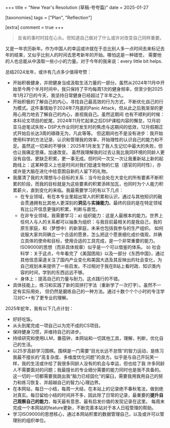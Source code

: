 +++
title = "New Year's Resolution (草稿-夸夸篇)"
date = 2025-01-27

[taxonomies]
tags = ["Plan", "Reflection"]

[extra]
comment = true
+++

> 反省的事时时挂在心头。但知道自己做对了什么或许对改变自己同样重要。

又是一年农历新年。作为中国人的幸运或许就在于总比别人多一点时间去来标记去年的结束，又似乎比别人的时间去思考新年的开始。哪怕这是一种错觉，
需要他的人也总能从中汲取一些小小的力量。对于今年的我来说：every little bit helps.

总结2024龙年，或许有几点多少值得夸赞：
* 开始积极健身，并把健身当成汲取生活力量的一部分。虽然从2024年11月中开始至今两个半月时间中，我只保持了平均每周1次的健身频率，但至少到2025年1月27日的今天，我坚持日常健身已经超过了半年之久。
* 开始积极的了解自己的内心，寻找自己最高效的行为方式，不断优化自己的行为模式。这件事情始于2024年7月底的Panic Attack，但从此之后我渐渐的更用心用力地去了解自己的内心，直视我自己。虽然这期间
也有不顺利的时候：本科论文项目的蛇尾，2024年11月忙起来之后DSP课程内容的懈怠，12月初亚马逊笔试失败+ DSP大作业同时发生时的焦虑与这期间的低效，12月假期正式开始后长达3周的碌碌无为，凡此等等。
但这期间也不是没有进步：我开始使用科学的方法记录、认识和管理我的效率，开始理性的认识自己的能力和不足。虽然这一切来的不够快：2025年1月发生了我人生记忆中最大的失败，但也让我痛定思痛，加速改变。
虽然我理解我的过去让我比我同环境的同龄人更没有自信，更缺乏积累，更一事无成。但时间一次又一次让我重新站上新的起跑线上：这某种意义上也是时间对我们低速生物的仁慈（感官的同时性），亦或许是大脑在进化中给意图自新的人留下的礼物。
* 我厘清了我的大理想与小目标的关系：当今社会处在大变化的所有要素不断积累的阶段，而我的目标就是为这些要素的积累添砖加瓦，也同时为个人能力积累薪火，直到变化的来临。我最需要学习的有以下几点：
    * 在专业领域，有在本专业里超出常人的积累和认识，通过与其他知识的融会贯通拥有比其他人更深刻的**洞见**与**实操能力**。最终的目的是在特定领域有比公开信息更强的积累，判断与直觉。
    * 在非专业领域，我需要学习：a) 组织能力：这是人最根本的能力。世界上任何人与人的关系都可以抽象为组织：与我目前最相关的是我自己，我的原生家庭，和（梦想中）的新家庭，未来也包括我参与的生产组织。
    如何说服大家共同确立一个合适的愿景，怎么把这个愿景细化成价值观，并确立具体的使命和目标，使用合适的工具完成，是一个非常重要的能力。ISO9000的思想（而非具体规章）似乎是一个可以借鉴的体系。
    b) 社会科学：关于这点，今年看完了《美国困局》以及一部分《东西中国》，通过其他信息渠道关注了国内产业变化和美国大选及其反映出的社会变化，为自己规划未来提供了一些启发。不过相对于我在B站上看时政、知识类内容的时间，学到的东西远远不够。
    * 身体上：提高自己的力量与耐力。这点践行的不错。
* 具体技能上，练习和实践了新的双拼打字法（重新学了一次打字）。虽然不一定有实际用处， 但仍然是磨练自己的一种方法。通过十数个个个小时的专注学习对C++有了更专业的理解。

2025年蛇年，我有以下几点计划：
* 好好吃饭。
* 从头到尾完成一项自己以为完不成的CS项目。
* 保持健身习惯，并维持自己的进步。
* 持续研究和使用LLM，番茄钟，本网站和一切其他工具，理解，判断，优化自己的生活。
* 以25岁高龄学习围棋。围棋是一门需要“目光长远不怠惰”的智力运动，是练习我最不擅长的“高复杂度、多维度优化问题”的良方。似乎是与自己开玩笑一样，我的生活或许给了我很多同龄人没有的机会与幸运，但也给了我
许多同龄人不需要面对的问题；我最擅长的专业细分需要的能力同时也是我不具备的。这一切的一切都需要我跳出我“脑力已经固化”的窠臼，需要我用我用自己的努力和练习恢复、并超越自己的智力/心理边界。
* 在本网站，每日一小结，每周一大结，在本站上的记录绝不春秋笔法，做到绝对真实。每日留给小结的时间并不多，因此除了日常的记录，最重要的**提升自己观察自己的能力**，每天最有意思、最有启发价值的发现记录在这里。
每周末完成一个本网站的feature更新，不断完善本站对于本人日程管理的帮助。
* 学习ISO9000的思想核心，通过本网站积累的数据管理自己，以及或许可以管理别的组织单位。

